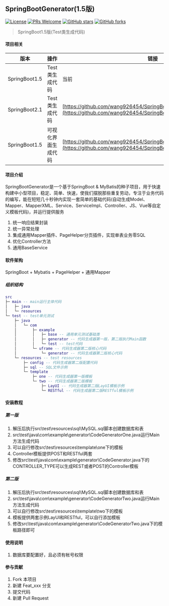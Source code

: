 ## SpringBootGenerator(1.5版)

[![License](https://img.shields.io/badge/license-MIT-blue.svg)](LICENSE)
[![PRs Welcome](https://img.shields.io/badge/PRs-welcome-brightgreen.svg)](https://github.com/wang926454/SpringBootGenerator/pulls)
[![GitHub stars](https://img.shields.io/github/stars/wang926454/SpringBootGenerator.svg?style=social&label=Stars)](https://github.com/wang926454/SpringBootGenerator)
[![GitHub forks](https://img.shields.io/github/forks/wang926454/SpringBootGenerator.svg?style=social&label=Fork)](https://github.com/wang926454/SpringBootGenerator)

> SpringBoot1.5版(Test类生成代码)

#### 项目相关

版本 | 操作 | 链接
----|------|----
SpringBoot1.5 | Test类生成代码  | 当前
SpringBoot2.1 | Test类生成代码  | [https://github.com/wang926454/SpringBootGenerator](https://github.com/wang926454/SpringBootGenerator)
SpringBoot1.5 | 可视化界面生成代码  | [https://github.com/wang926454/SpringBootGenerator/tree/viewgenerator](https://github.com/wang926454/SpringBootGenerator/tree/viewgenerator)

#### 项目介绍

SpringBootGenerator是一个基于SpringBoot & MyBatis的种子项目，用于快速构建中小型项目，稳定、简单、快速，使我们摆脱那些重复劳动，专注于业务代码的编写，能在短短几十秒钟内实现一套简单的基础代码(自动生成Model、Mapper、MapperXML、Service、ServiceImpl、Controller、JS、Vue等自定义模板代码)，并运行提供服务

1. 统一响应结果封装
2. 统一异常处理
3. 集成通用Mapper插件、PageHelper分页插件，实现单表业务零SQL
4. 优化Controller方法
5. 通用BaseService

#### 软件架构

SpringBoot + Mybatis + PageHelper + 通用Mapper

##### 组织结构

``` lua
src
├─ main -- main运行主体代码
│   ├─ java
│   └─ resources
└─ test -- test单元测试
    ├─ java
    │   └─ com
    │       ├─ example
    │       │   ├─ base -- 通用单元测试基础类
    │       │   ├─ generator -- 代码生成器第一版，第二版执行Main函数
    │       │   └─ test -- test代码
    │       └─ uframe -- 代码生成器第二版核心代码
    │           └─ generator -- 代码生成器第二版核心代码
    └─ resources -- test resources
        ├─ config -- 代码生成器第二版配置代码
        ├─ sql -- SQL文件示例
        └─ template
            ├─ one -- 代码生成器第一版模板
            └─ two -- 代码生成器第二版模板
                ├─ LayUI -- 代码生成器第二版LayUI模板示例
                └─ RESTful -- 代码生成器第二版RESTful模板示例
```

#### 安装教程

##### 第一版

1. 解压后执行src\test\resources\sql\MySQL.sql脚本创建数据库和表
2. src\test\java\com\example\generator\CodeGeneratorOne.java运行Main方法生成代码
3. 可以自行修改src\test\resources\template\one下的模板
4. Controller模板提供POST和RESTful两套
5. 修改src\test\java\com\example\generator\CodeGenerator.java下的CONTROLLER_TYPE可以生成REST或者POST的Controller模板

##### 第二版

1. 解压后执行src\test\resources\sql\MySQL.sql脚本创建数据库和表
2. src\test\java\com\example\generator\CodeGeneratorTwo.java运行Main方法生成代码
3. 可以自行修改src\test\resources\template\two下的模板
4. 模板提供两套示例LayUI和RESTful，可以自行添加模板
5. 修改src\test\java\com\example\generator\CodeGeneratorTwo.java下的模板路径即可

#### 使用说明

1. 数据库要配置好，且必须有帐号权限

#### 参与贡献

1. Fork 本项目
2. 新建 Feat_xxx 分支
3. 提交代码
4. 新建 Pull Request